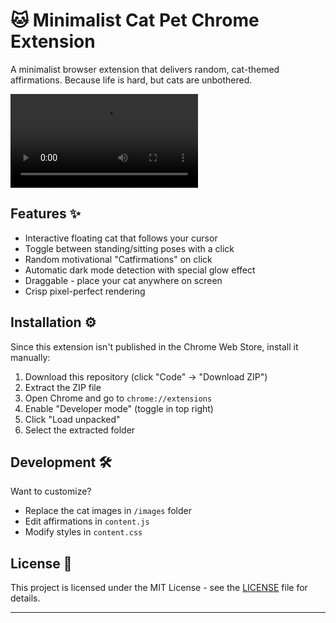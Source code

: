 # 🐱 Minimalist Cat Pet Chrome Extension
A minimalist browser extension that delivers random, cat-themed affirmations. Because life is hard, but cats are unbothered.




![Catfirmations Demo](assets/demo1.webm)





## Features ✨

- Interactive floating cat that follows your cursor
- Toggle between standing/sitting poses with a click
- Random motivational "Catfirmations" on click
- Automatic dark mode detection with special glow effect
- Draggable - place your cat anywhere on screen
- Crisp pixel-perfect rendering

## Installation ⚙️

Since this extension isn't published in the Chrome Web Store, install it manually:

1. Download this repository (click "Code" → "Download ZIP")
2. Extract the ZIP file
3. Open Chrome and go to `chrome://extensions`
4. Enable "Developer mode" (toggle in top right)
5. Click "Load unpacked"
6. Select the extracted folder

## Development 🛠️

Want to customize?

- Replace the cat images in `/images` folder
- Edit affirmations in `content.js`
- Modify styles in `content.css`

## License 📄

This project is licensed under the MIT License - see the [LICENSE](LICENSE) file for details.

---
